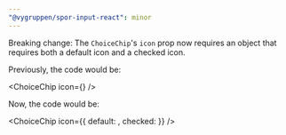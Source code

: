 ```yaml
---
"@vygruppen/spor-input-react": minor
---
```


Breaking change: The `ChoiceChip`'s `icon` prop now requires an object that requires both a default icon and a checked icon.

Previously, the code would be:

<ChoiceChip icon={<SomeIcon />} />

Now, the code would be:

<ChoiceChip
  icon={{
    default: <SomeOutlineIcon />,
    checked: <SomeFillIcon />
  }}
/>

